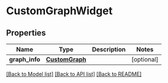 # CustomGraphWidget

## Properties
Name | Type | Description | Notes
------------ | ------------- | ------------- | -------------
**graph_info** | [**CustomGraph**](CustomGraph.md) |  | [optional] 

[[Back to Model list]](../README.md#documentation-for-models) [[Back to API list]](../README.md#documentation-for-api-endpoints) [[Back to README]](../README.md)


